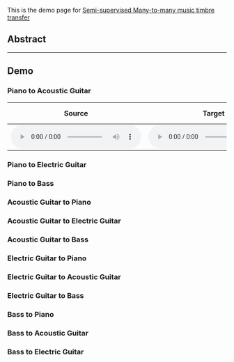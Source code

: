 This is the demo page for [Semi-supervised Many-to-many music timbre transfer](https://github.com/sumfish/music-style-transfer)

## Abstract


-------
## Demo

### Piano to Acoustic Guitar

Source | Target | Ours-Baseline | Ours-Semi
------------ | ------------- | ------------- | ------------- |
<audio src="Res_demopage/source/piano_10.mp3" controls preload></audio> | <audio src="Res_demopage/source/piano_10.mp3" controls preload></audio> | <audio src="Res_demopage/base/p2ag_10_2.wav" controls preload></audio> |


### Piano to Electric Guitar

### Piano to Bass

### Acoustic Guitar to Piano

### Acoustic Guitar to Electric Guitar

### Acoustic Guitar to Bass

### Electric Guitar to Piano

### Electric Guitar to Acoustic Guitar

### Electric Guitar to Bass

### Bass to Piano

### Bass to Acoustic Guitar

### Bass to Electric Guitar
